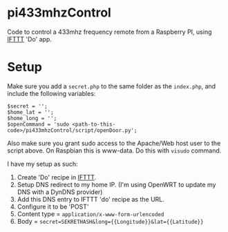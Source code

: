 # pi433mhzControl
Code to control a 433mhz frequency remote from a Raspberry PI, using [IFTTT](http://www.ifttt.com/) 'Do' app. 

# Setup

Make sure you add a `secret.php` to the same folder as the `index.php`, and include the following variables:

    $secret = '';
    $home_lat = '';
    $home_long = '';
    $openCommand = 'sudo <path-to-this-code>/pi433mhzControl/script/openDoor.py';

Also make sure you grant sudo access to the Apache/Web host user to the script above. On Raspbian this is www-data. Do this with `visudo` command. 

I have my setup as such:

1. Create 'Do' recipe in [IFTTT](http://www.ifttt.com/). 
2. Setup DNS redirect to my home IP.  (I'm using OpenWRT to update my DNS with a DynDNS provider)
3. Add this DNS entry to IFTTT 'do' recipe as the URL. 
4. Configure it to be 'POST' 
5. Content type = `application/x-www-form-urlencoded`
6. Body = `secret=SEKRETHASH&long={{Longitude}}&lat={{Latitude}}`





